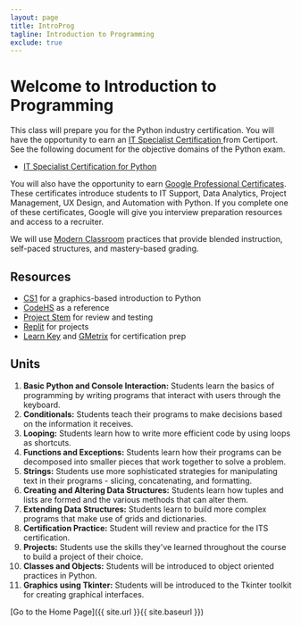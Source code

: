 ```yaml
---
layout: page
title: IntroProg
tagline: Introduction to Programming
exclude: true
---
```

# Welcome to Introduction to Programming

This class will prepare you for the Python industry certification. You will have the opportunity to earn an [IT Specialist Certification
](https://certiport.pearsonvue.com/Certifications/ITSpecialist/Certification/Certify) from Certiport.  See the following document for the objective domains of the Python exam.

- [IT Specialist Certification for Python](https://certiport.pearsonvue.com/fc/ITS/python)

You will also have the opportunity to earn [Google Professional Certificates](https://grow.google/certificates/). These certificates introduce students to IT Support, Data Analytics, Project Management, UX Design, and Automation with Python. If you complete one of these certificates, Google will give you interview preparation resources and access to a recruiter.

We will use [Modern Classroom](https://www.modernclassrooms.org/) practices that provide blended instruction, self-paced structures, and mastery-based grading.

## Resources
* [CS1](https://academy.cs.cmu.edu/) for a graphics-based introduction to Python
* [CodeHS](https://codehs.com/uploads/e07777abfad0771e30c3af3dccc10dbc) as a reference
* [Project Stem](https://projectstem.org/high-school/cs-fundamentals) for review and testing
* [Replit](https://repl.it/) for projects
* [Learn Key](https://www.learnkey.com/course/detail/41E83519-DE51-46B4-9D8D-341C17BFE78E) and [GMetrix](gmetrix.com/Products/Details/ITS-Python-Practice-Tests) for certification prep

## Units
1. **Basic Python and Console Interaction:** Students learn the basics of programming by writing programs that interact with users through the keyboard.
1. **Conditionals:** Students teach their programs to make decisions based on the information it receives.
1. **Looping:** Students learn how to write more efficient code by using loops as shortcuts.
1. **Functions and Exceptions:** Students learn how their programs can be decomposed into smaller pieces that work together to solve a problem.
1. **Strings:** Students use more sophisticated strategies for manipulating text in their programs - slicing, concatenating, and formatting.
1. **Creating and Altering Data Structures:** Students learn how tuples and lists are formed and the various methods that can alter them.
1. **Extending Data Structures:** Students learn to build more complex programs that make use of grids and dictionaries.
1. **Certification Practice:** Student will review and practice for the ITS certification.
1. **Projects:** Students use the skills they've learned throughout the course to build a project of their choice.
1. **Classes and Objects:** Students will be introduced to object oriented practices in Python.
1. **Graphics using Tkinter:** Students will be introduced to the Tkinter toolkit for creating graphical interfaces.

[Go to the Home Page]({{ site.url }}{{ site.baseurl }})

